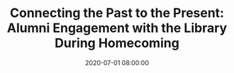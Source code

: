 ---
layout: poster
title: "Connecting the Past to the Present: Alumni Engagement with the Library During Homecoming"
description: "Our library has implemented a plan to sustain alumni engagement with the library and its resources during Homecoming festivities. In 2019, we developed open-source software to pair yearbook photos with selfies or photos from “today” to create social-media-ready now-and-then images alums could share. We also highlighted special collections related to the 50th anniversary year being celebrated and made old yearbooks available. Paired with some basic hospitality (snacks, shelter from the weather, the big game on a live feed, etc), we highlighted the library’s alumni-oriented resources and deepened our partnership with the Alumni Relations office. We will share some easy things your library can do to bring alumni to the library during Homecoming and similar events, and share resources to support some more involved projects to engage with alums. We will also share the open-source software we developed to create “now-and-then” alumni photos for social media."
date: 2020-07-01 08:00:00
presenters:
  - {
      name: Ken Irwin,
      bio: Ken Irwin is a Web Services Librarian at Miami University. He is interested in developing open-source solutions to solve challenging library issues and to make the most of our resources.,
      institution: Miami University
    }
  - {
      name: Kristen Peters,
      bio: Kristen Peters is a Reference Librarian at Wittenberg University. She is always on the lookout for new ways the library faculty and staff can form new connections that support lifelong learning.,
      institution: Wittenberg University
    }
  - {
    name: Alisa Mizikar,
    bio: Alisa Mizikar is a Reference Librarian at Wittenberg University. She is interested in building community and making the library a welcoming place for everyone.,
    institution: Wittenberg University
    }
video: "//www.youtube.com/embed/{video-is}"
isStaticPost: false
published: false
---